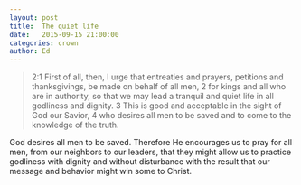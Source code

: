 ```yaml
---
layout: post
title:  The quiet life
date:   2015-09-15 21:00:00
categories: crown
author: Ed
---
```


> 2:1 First of all, then, I urge that entreaties and prayers, petitions and thanksgivings, be made on behalf of all men, 2 for kings and all who are in authority, so that we may lead a tranquil and quiet life in all godliness and dignity. 3 This is good and acceptable in the sight of God our Savior, 4 who desires all men to be saved and to come to the knowledge of the truth.

God desires all men to be saved. Therefore He encourages us to pray for all men, from our neighbors to our leaders, that they might allow us to practice godliness with dignity and without disturbance with the result that our message and behavior might win some to Christ.
